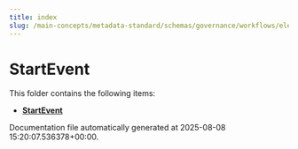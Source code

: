 ```yaml
---
title: index
slug: /main-concepts/metadata-standard/schemas/governance/workflows/elements/nodes/startevent
---
```


# StartEvent

This folder contains the following items:

- [**StartEvent**](/main-concepts/metadata-standard/schemas/governance/workflows/elements/nodes/startevent/startevent)


Documentation file automatically generated at 2025-08-08 15:20:07.536378+00:00.
